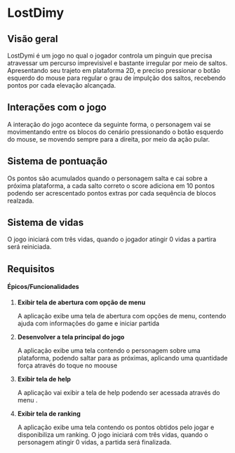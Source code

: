 # LostDimy

## Visão geral

LostDymi é um jogo no qual o jogador controla um pinguin que precisa atravessar um percurso imprevisivel e bastante irregular por meio de saltos. Apresentando seu trajeto em plataforma 2D, e preciso pressionar o botão esquerdo do mouse para regular o grau de impulção dos saltos, recebendo pontos por cada elevação alcançada.

## Interações com o jogo

A interação do jogo acontece da seguinte forma, o personagem vai se movimentando entre os blocos do cenário pressionando  o botão esquerdo do mouse, se movendo sempre para a direita, por meio da ação pular. 

## Sistema de pontuação

Os pontos são acumulados quando o personagem salta e cai sobre a próxima plataforma, a cada salto correto o score adiciona em 10 pontos podendo ser acrescentado pontos extras por cada sequência de blocos realzada. 

## Sistema de vidas

O jogo iniciará com três vidas, quando o jogador atingir 0 vidas a partira será reiniciada.

## Requisitos

#### Épicos/Funcionalidades

1. **Exibir tela de abertura com opção de menu**

   A aplicação exibe uma tela de abertura com opções de menu, contendo ajuda com  informações do game e iniciar partida

2. **Desenvolver  a tela principal do jogo**

   A aplicação exibe uma tela contendo o personagem sobre uma plataforma, podendo saltar para as próximas, aplicando uma quantidade força através do toque no moouse

4. **Exibir tela de help**

   A aplicação vai exibir a tela de help podendo ser acessada através do menu .

5. **Exibir tela de ranking**

   A aplicação exibe uma tela contendo os pontos obtidos pelo jogar e disponibiliza um ranking.
O jogo iniciará com três vidas, quando o personagem atingir 0 vidas, a partida será finalizada.

